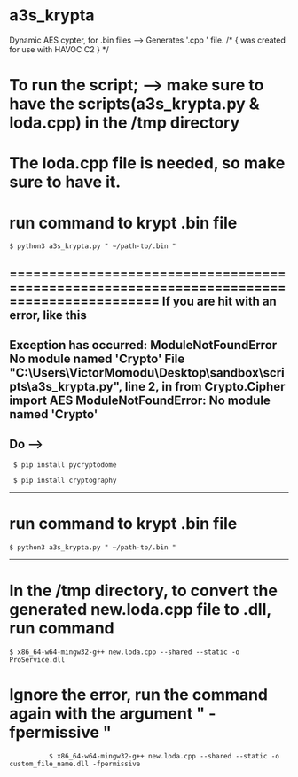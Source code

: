 # a3s_krypta
Dynamic AES cypter, for .bin files --> Generates '.cpp ' file. /* { was created for use with HAVOC C2 } */

# To run the script; --> make sure to have the scripts(a3s_krypta.py & loda.cpp) in the /tmp directory
# The loda.cpp file is needed, so make sure to have it.
  # run command to krypt .bin file
    $ python3 a3s_krypta.py " ~/path-to/.bin "

=========================================================================================
    If you are hit with an error, like this 
-----------------------------------------------------------------------------------------
  Exception has occurred: ModuleNotFoundError
No module named 'Crypto'
  File "C:\Users\VictorMomodu\Desktop\sandbox\scripts\a3s_krypta.py", line 2, in <module>
    from Crypto.Cipher import AES
ModuleNotFoundError: No module named 'Crypto'
------------------------------------------------------------------------------------------
Do --> 
------------------------------------------------------------------------------------------
     $ pip install pycryptodome
   
     $ pip install cryptography
-----------------------------------------------------------------------------------------
  # run command to krypt .bin file
    $ python3 a3s_krypta.py " ~/path-to/.bin "
------------------------------------------------------------------------------------------

# In the /tmp directory, to convert the generated new.loda.cpp file to .dll, run command
    $ x86_64-w64-mingw32-g++ new.loda.cpp --shared --static -o ProService.dll  
  # Ignore the error, run the command again with the argument " -fpermissive "
              $ x86_64-w64-mingw32-g++ new.loda.cpp --shared --static -o custom_file_name.dll -fpermissive
  



